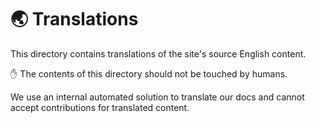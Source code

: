 # :earth_asia: Translations

This directory contains translations of the site's source English content.

:hand: The contents of this directory should not be touched by humans.

We use an internal automated solution to translate our docs and cannot accept contributions for translated content.
